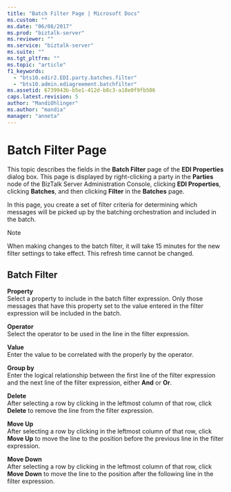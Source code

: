 ```yaml
---
title: "Batch Filter Page | Microsoft Docs"
ms.custom: ""
ms.date: "06/08/2017"
ms.prod: "biztalk-server"
ms.reviewer: ""
ms.service: "biztalk-server"
ms.suite: ""
ms.tgt_pltfrm: ""
ms.topic: "article"
f1_keywords: 
  - "bts10.edir2.EDI.party.batches.filter"
  - "bts10.admin.ediagreement.batchfilter"
ms.assetid: 6739943b-b5e1-412d-b8c3-a18e0f9fb586
caps.latest.revision: 5
author: "MandiOhlinger"
ms.author: "mandia"
manager: "anneta"
---
```

# Batch Filter Page
This topic describes the fields in the **Batch Filter** page of the **EDI Properties** dialog box. This page is displayed by right-clicking a party in the **Parties** node of the BizTalk Server Administration Console, clicking **EDI Properties**, clicking **Batches**, and then clicking **Filter** in the **Batches** page.  
  
 In this page, you create a set of filter criteria for determining which messages will be picked up by the batching orchestration and included in the batch.  
  
> [!NOTE]
>  When making changes to the batch filter, it will take 15 minutes for the new filter settings to take effect. This refresh time cannot be changed.  
  
## Batch Filter  
 **Property**  
 Select a property to include in the batch filter expression. Only those messages that have this property set to the value entered in the filter expression will be included in the batch.  
  
 **Operator**  
 Select the operator to be used in the line in the filter expression.  
  
 **Value**  
 Enter the value to be correlated with the properly by the operator.  
  
 **Group by**  
 Enter the logical relationship between the first line of the filter expression and the next line of the filter expression, either **And** or **Or**.  
  
 **Delete**  
 After selecting a row by clicking in the leftmost column of that row, click **Delete** to remove the line from the filter expression.  
  
 **Move Up**  
 After selecting a row by clicking in the leftmost column of that row, click **Move Up** to move the line to the position before the previous line in the filter expression.  
  
 **Move Down**  
 After selecting a row by clicking in the leftmost column of that row, click **Move Down** to move the line to the position after the following line in the filter expression.